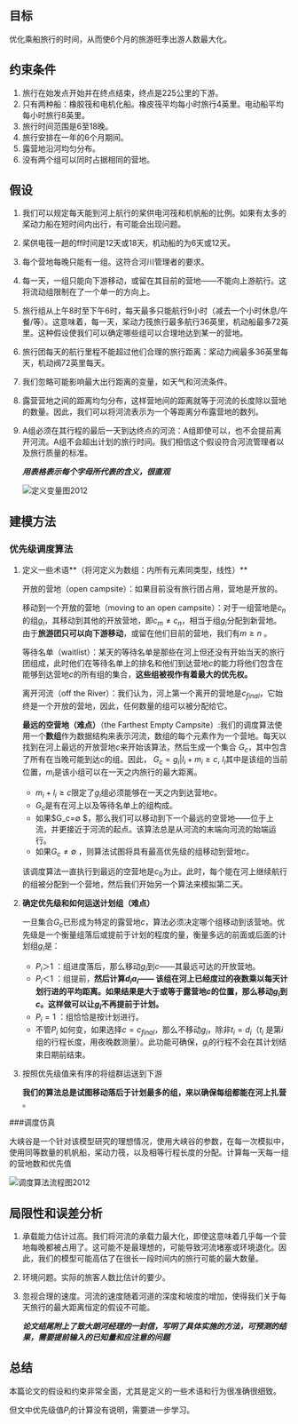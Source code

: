 ## 目标

优化乘船旅行的时间，从而使6个月的旅游旺季出游人数最大化。

## 约束条件

1. 旅行在始发点开始并在终点结束，终点是225公里的下游。
2. 只有两种船：橡胶筏和电机化船。橡皮筏平均每小时旅行4英里。电动船平均每小时旅行8英里。
3. 旅行时间范围是6至18晚。
4. 旅行安排在一年的6个月期间。
5. 露营地沿河均匀分布。
6. 没有两个组可以同时占据相同的营地。

## 假设

1. 我们可以规定每天能到河上航行的桨供电河筏和机帆船的比例。如果有太多的桨动力船在短时间内出行，有可能会出现问题。

2. 桨供电筏一趟的ff时间是12天或18天，机动船的为6天或12天。

3. 每个营地每晚只能有一组。这符合河川管理者的要求。

4. 每一天，一组只能向下游移动，或留在其目前的营地——不能向上游航行。这将流动组限制在了一个单一的方向上。

5. 旅行组从上午8时至下午6时，每天最多只能航行9小时（减去一个小时休息/午餐/等）。这意味着，每一天，桨动力筏旅行最多航行36英里，机动船最多72英里。这种假设使我们可以确定哪些组可以合理地达到某一的营地。

6. 旅行团每天的航行里程不能超过他们合理的旅行距离：桨动力阀最多36英里每天，机动阀72英里每天。

7. 我们忽略可能影响最大出行距离的变量，如天气和河流条件。

8. 露营营地之间的距离均匀分布，这样营地间的距离就等于河流的长度除以营地的数量。因此，我们可以将河流表示为一个等距离分布露营地的数列。

9. A组必须在其行程的最后一天到达终点的河流：A组即使可以，也不会提前离开河流。A组不会超出计划的旅行时间。我们相信这个假设符合河流管理者以及旅行质量的标准。

   ***用表格表示每个字母所代表的含义，很直观***

   ![定义变量图2012](C:\Users\han1\Documents\GitHub\Information-Study\img\定义变量图2012.png)

## 建模方法

### 优先级调度算法

1. 定义一些术语**（将河定义为数组：内所有元素同类型，线性）**

   开放的营地（open campsite）：如果目前没有旅行团占用，营地是开放的。

   移动到一个开放的营地（moving to an open campsite）：对于一组营地是$c_n$的组$g_i$，其移动到其他的开放营地，即$c_m ≠c_n$，相当于组$g_i$分配到新营地。由于**旅游团只可以向下游移动**，或留在他们目前的营地，我们有$m ≥n$ 。

   等待名单（waitlist）：某天的等待名单是那些在河上但还没有开始当天的旅行团组成，此时他们在等待名单上的排名和他们到达营地$c$的能力将他们包含在能够到达营地$c$的所有组的集合，**这些组被视作有着最大的优先权。**

   离开河流（off the River）：我们认为，河上第一个离开的营地是$c_{final}$，它始终是一个开放的营地，因此，任何数量的组可以被分配给它。

   **最远的空营地（难点）**（the Farthest Empty Campsite）:我们的调度算法使用一个**数组**作为数据结构来表示河流，数组的每个元素作为一个营地。每天以找到在河上最远的开放营地$c​$来开始该算法，然后生成一个集合 $G_c ​$，其中包含了所有在当晚可能到达c的组。因此， $G_c  = {g_i | l_i +m_i ≥c}​$, $l_i​$其中是该组的当前位置，$m_i​$是该小组可以在一天之内旅行的最大距离。

   - $m_i+l_i≥c$限定了$g_i$组必须能够在一天之内到达营地$c$。
   - $G_c$是有在河上以及等待名单上的组构成。
   - 如果$G_c=∅ $，那么我们可以移动到下一个最远的空营地——位于上流，并更接近于河流的起点。该算法总是从河流的末端向河流的始端运行。
   - 如果$G_c ≠∅$ ，则算法试图将具有最高优先级的组移动到营地$c$。

   该调度算法一直执行到最远的空营地是$c_0$为止。此时，每个能在河上继续航行的组被分配到一个营地，然后我们开始另一个算法来模拟第二天。

2. **确定优先级和如何运送计划组（难点）**

   一旦集合$G_c$已形成为特定的露营地$c$，算法必须决定哪个组移动到该营地。优先级是一个衡量组落后或提前于计划的程度的量，衡量多远的前面或后面的计划组$g_i$是：

   - $P_i ＞1$ ：组进度落后，那么移动$g_i$到$c$——其最远可达的开放营地。
   - $P_i  ＜1$ ：组提前，**然后计算$d_ia_i$—— 该组在河上已经度过的夜数乘以每天计划行进的平均距离。如果结果是大于或等于露营地$c$的位置，那么移动$g_i$到$c$。这样做可以让$g_i$不再提前于计划。**
   - $P_i =1$ ：组恰恰是按计划进行。
   - 不管$P_i$ 如何变，如果选择$c=c_{final}$，那么不移动$g_i$，除非$t_i=d_i$（$t_i$ 是第$i$组的行程长度，用夜晚数测量）。此功能可确保，$g_i$的行程不会在其计划结束日期前结束。

3. 按照优先级值来有序的将组群运送到下游

   **我们的算法总是试图移动落后于计划最多的组，来以确保每组都能在河上扎营** 。

###调度仿真

大峡谷是一个针对该模型研究的理想情况，使用大峡谷的参数，在每一次模拟中，使用同等数量的机帆船，桨动力筏，以及相等行程长度的分配。计算每一天每一组的营地数和优先值

![调度算法流程图2012](C:\Users\han1\Documents\GitHub\Information-Study\img\调度算法流程图2012.png)

## 局限性和误差分析

1. 承载能力估计过高。我们将河流的承载力最大化，即使这意味着几乎每一个营地每晚都被占用了。这可能不是最理想的，可能导致河流堵塞或环境退化。因此，我们的模型可能高估了在很长一段时间内的旅行可能的最大数量。

2. 环境问题。实际的旅客人数比估计的要少。

3. 忽视合理的速度。河流的速度随着河道的深度和坡度的增加，使得我们关于每天旅行的最大距离恒定的假设不可能。

   ***论文结尾附上了致大朗河经理的一封信，写明了具体实施的方法，可预测的结果，需要提前输入的已知量和应注意的问题***

## 总结

本篇论文的假设和约束非常全面，尤其是定义的一些术语和行为很准确很细致。

但文中优先级值$P_i$的计算没有说明，需要进一步学习。